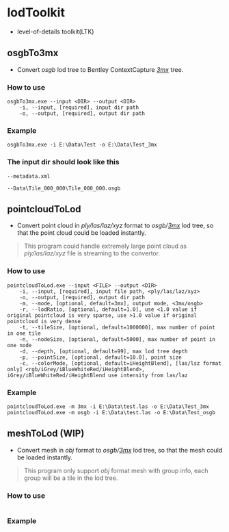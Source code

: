 # lodToolkit
- level-of-details toolkit(LTK)

## osgbTo3mx
- Convert *osgb* lod tree to Bentley ContextCapture *[3mx](https://docs.bentley.com/LiveContent/web/ContextCapture%20Help-v9/en/GUID-CED0ABE6-2EE3-458D-9810-D87EC3C521BD.html)* tree.

### How to use
```
osgbTo3mx.exe --input <DIR> --output <DIR>
	-i, --input, [required], input dir path
	-o, --output, [required], output dir path
```

### Example
```
osgbTo3mx.exe -i E:\Data\Test -o E:\Data\Test_3mx
```

### The input dir should look like this
```
--metadata.xml

--Data\Tile_000_000\Tile_000_000.osgb
```

## pointcloudToLod
- Convert point cloud in *ply/las/laz/xyz* format to *osgb/[3mx](https://docs.bentley.com/LiveContent/web/ContextCapture%20Help-v9/en/GUID-CED0ABE6-2EE3-458D-9810-D87EC3C521BD.html)* lod tree, so that the point cloud could be loaded instantly.
> This program could handle extremely large point cloud as *ply/las/laz/xyz* file is streaming to the convertor.

### How to use
```
pointcloudToLod.exe --input <FILE> --output <DIR>
	-i, --input, [required], input file path, <ply/las/laz/xyz>
	-o, --output, [required], output dir path
	-m, --mode, [optional, default=3mx], output mode, <3mx/osgb>
	-r, --lodRatio, [optional, default=1.0], use <1.0 value if original pointcloud is very sparse, use >1.0 value if original pointcloud is very dense
	-t, --tileSize, [optional, default=1000000], max number of point in one tile
	-n, --nodeSize, [optional, default=5000], max number of point in one node
	-d, --depth, [optional, default=99], max lod tree depth
	-p, --pointSize, [optional, default=10.0], point size
	-c, --colorMode, [optional, default=iHeightBlend], [las/lsz format only] <rgb/iGrey/iBlueWhiteRed/iHeightBlend>, iGrey/iBlueWhiteRed/iHeightBlend use intensity from las/laz
```

### Example
```
pointcloudToLod.exe -m 3mx -i E:\Data\test.las -o E:\Data\Test_3mx
pointcloudToLod.exe -m osgb -i E:\Data\test.las -o E:\Data\Test_osgb
```

## meshToLod (WIP)
- Convert mesh in *obj* format to *osgb/[3mx](https://docs.bentley.com/LiveContent/web/ContextCapture%20Help-v9/en/GUID-CED0ABE6-2EE3-458D-9810-D87EC3C521BD.html)* lod tree, so that the mesh could be loaded instantly.
> This program only support *obj* format mesh with group info, each group will be a tile in the lod tree.

### How to use
```
```

### Example
```
```

